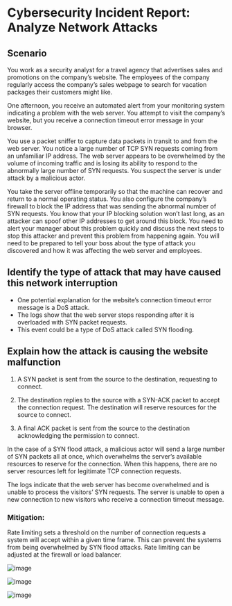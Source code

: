 # Cybersecurity Incident Report: Analyze Network Attacks

## Scenario

You work as a security analyst for a travel agency that advertises sales and promotions on the company’s website. The employees of the company regularly access the company’s sales webpage to search for vacation packages their customers might like. 

One afternoon, you receive an automated alert from your monitoring system indicating a problem with the web server. You attempt to visit the company’s website, but you receive a connection timeout error message in your browser.

You use a packet sniffer to capture data packets in transit to and from the web server. You notice a large number of TCP SYN requests coming from an unfamiliar IP address. The web server appears to be overwhelmed by the volume of incoming traffic and is losing its ability to respond to the abnormally large number of SYN requests. You suspect the server is under attack by a malicious actor. 

You take the server offline temporarily so that the machine can recover and return to a normal operating status. You also configure the company’s firewall to block the IP address that was sending the abnormal number of SYN requests. You know that your IP blocking solution won’t last long, as an attacker can spoof other IP addresses to get around this block. You need to alert your manager about this problem quickly and discuss the next steps to stop this attacker and prevent this problem from happening again. You will need to be prepared to tell your boss about the type of attack you discovered and how it was affecting the web server and employees.

## Identify the type of attack that may have caused this network interruption

*	One potential explanation for the website’s connection timeout error message is
a DoS attack. 
*	The logs show that the web server stops responding after it is
overloaded with SYN packet requests. 
*	This event could be a type of DoS attack called SYN flooding.

## Explain how the attack is causing the website malfunction

1.	A SYN packet is sent from the source to the destination, requesting to
connect.

2.	The destination replies to the source with a SYN-ACK packet to accept
the connection request. The destination will reserve resources for the
source to connect.

3.	A final ACK packet is sent from the source to the destination
acknowledging the permission to connect.


In the case of a SYN flood attack, a malicious actor will send a large number of
SYN packets all at once, which overwhelms the server’s available resources to
reserve for the connection. When this happens, there are no server resources
left for legitimate TCP connection requests.

The logs indicate that the web server has become overwhelmed and is unable
to process the visitors’ SYN requests. The server is unable to open a new
connection to new visitors who receive a connection timeout message.

### Mitigation:
Rate limiting sets a threshold on the number of connection requests a system will accept within
a given time frame. This can prevent the systems from being overwhelmed by SYN flood
attacks. Rate limiting can be adjusted at the firewall or load balancer.


 


![image](https://github.com/user-attachments/assets/5bb5660b-471b-4d20-9d41-8afadaed7207)

![image](https://github.com/user-attachments/assets/57fb4ccd-8fba-45ef-a8f1-c19b2dd1cc0a)

![image](https://github.com/user-attachments/assets/3e76958e-1765-4fe1-9ce6-64fc45bdd5bb)

